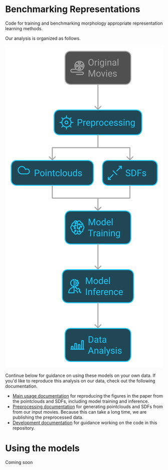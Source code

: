 # Benchmarking Representations

Code for training and benchmarking morphology appropriate representation learning methods.

Our analysis is organized as follows.

![1. Original movies, 2. Preprocessing, 3a. Punctate structures: Generate pointclouds, 3b. Polymorphic structures: Generate SDFs, 4. Model training, 5. Model inference, 6. Data analysis](./docs/dataflow.svg)

Continue below for guidance on using these models on your own data.
If you'd like to reproduce this analysis on our data, check out the following documentation.

* [Main usage documentation](./docs/USAGE.md) for reproducing the figures in the paper from the pointclouds and SDFs, including model training and inference.
* [Preprocessing documentation](./subpackages/image_preprocessing/README.md) for generating pointclouds and SDFs from from our input movies. Because this can take a long time, we are publishing the preprocessed data.
* [Development documentation](./docs/DEVELOPMENT.md) for guidance working on the code in this repository.

# Using the models
Coming soon